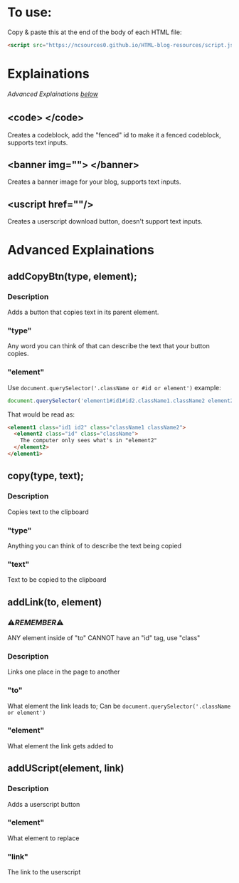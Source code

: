 # To use:
Copy & paste this at the end of the body of each HTML file:
``` html
<script src="https://ncsources0.github.io/HTML-blog-resources/script.js"></script>
```

# Explainations
###### Advanced Explainations [below](#advanced-explainations)
## \<code> \</code>
Creates a codeblock, add the "fenced" id to make it a fenced codeblock, supports text inputs.

## \<banner img=""> \</banner>
Creates a banner image for your blog, supports text inputs.

## \<uscript href=""/>
Creates a userscript download button, doesn't support text inputs.

# Advanced Explainations
## addCopyBtn(type, element);
### Description
Adds a button that copies text in its parent element.

### "type"
Any word you can think of that can describe the text that your button copies.

### "element"
Use `document.querySelector('.className or #id or element')` example: 
``` js
document.querySelector('element1#id1#id2.className1.className2 element2.className#id')
```
That would be read as:
``` html
<element1 class="id1 id2" class="className1 className2">
  <element2 class="id" class="className">
    The computer only sees what's in "element2"
  </element2>
</element1>
```

## copy(type, text);
### Description
Copies text to the clipboard

### "type"
Anything you can think of to describe the text being copied

### "text"
Text to be copied to the clipboard

## addLink(to, element)
### ⚠*REMEMBER*⚠
ANY element inside of "to" CANNOT have an "id" tag, use "class"

### Description
Links one place in the page to another

### "to"
What element the link leads to; Can be ```document.querySelector('.className or element')```

### "element"
What element the link gets added to

## addUScript(element, link)
### Description
Adds a userscript button

### "element"
What element to replace

### "link"
The link to the userscript